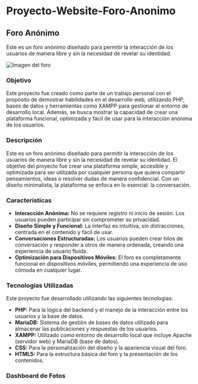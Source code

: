 # Proyecto-Website-Foro-Anonimo

## Foro Anónimo

Este es un foro anónimo diseñado para permitir la interacción de los usuarios de manera libre y sin la necesidad de revelar su identidad.

![Imagen del foro](https://github.com/lauvilla357/mundos-e-remoto/blob/images/forum-thinking-4.png?raw=true)

### Objetivo
Este proyecto fue creado como parte de un trabajo personal con el propósito de demostrar habilidades en el desarrollo web, utilizando PHP, bases de datos y herramientas como XAMPP para gestionar el entorno de desarrollo local. Además, se busca mostrar la capacidad de crear una plataforma funcional, optimizada y fácil de usar para la interacción anónima de los usuarios.

### Descripción

Este es un foro anónimo diseñado para permitir la interacción de los usuarios de manera libre y sin la necesidad de revelar su identidad. El objetivo del proyecto fue crear una plataforma simple, accesible y optimizada para ser utilizada por cualquier persona que quiera compartir pensamientos, ideas o resolver dudas de manera confidencial. Con un diseño minimalista, la plataforma se enfoca en lo esencial: la conversación.

### Características

- **Interacción Anónima:** No se requiere registro ni inicio de sesión. Los usuarios pueden participar sin comprometer su privacidad.
- **Diseño Simple y Funcional:** La interfaz es intuitiva, sin distracciones, centrada en el contenido y fácil de usar.
- **Conversaciones Estructuradas:** Los usuarios pueden crear hilos de conversación y responder a otros de manera ordenada, creando una experiencia de usuario fluida.
- **Optimización para Dispositivos Móviles:** El foro es completamente funcional en dispositivos móviles, permitiendo una experiencia de uso cómoda en cualquier lugar.

### Tecnologías Utilizadas

Este proyecto fue desarrollado utilizando las siguientes tecnologías:

- **PHP:** Para la lógica del backend y el manejo de la interacción entre los usuarios y la base de datos.
- **MariaDB:** Sistema de gestión de bases de datos utilizado para almacenar las publicaciones y respuestas de los usuarios.
- **XAMPP:** Utilizado como entorno de desarrollo local que incluye Apache (servidor web) y MariaDB (base de datos).
- **CSS:** Para la personalización del diseño y la apariencia visual del foro.
- **HTML5:** Para la estructura básica del foro y la presentación de los contenidos.

### Dashboard de Fotos
